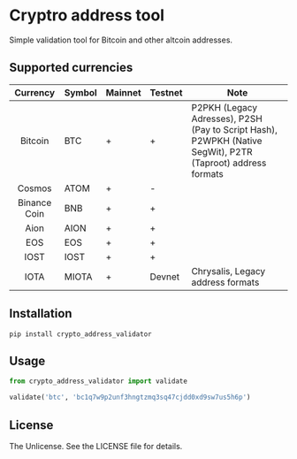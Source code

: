 # Cryptro address tool
Simple validation tool for Bitcoin and other altcoin addresses.

## Supported currencies
| Currency      | Symbol | Mainnet | Testnet    | Note                                                                                                      |
|:-------------:| ------ | ------- | ---------- | ---------------------------------------------------------------------------------------------         |
| Bitcoin       | BTC    | +       | +          | P2PKH (Legacy Adresses), P2SH (Pay to Script Hash), P2WPKH (Native SegWit), P2TR (Taproot) address formats    |
| Cosmos        | ATOM   | +       | -          |                                                                                                       |
| Binance Coin  | BNB    | +       | +          |                                                                                                       |
| Aion          | AION   | +       | +          |                                                                                                       |
| EOS           | EOS    | +       | +          |                                                                                                       |
| IOST          | IOST   | +       | +          |                                                                                                       |
| IOTA          | MIOTA  | +       | Devnet     | Chrysalis, Legacy address formats                                                                                                                                                 |

## Installation
```
pip install crypto_address_validator
```

## Usage
```python
from crypto_address_validator import validate

validate('btc', 'bc1q7w9p2unf3hngtzmq3sq47cjdd0xd9sw7us5h6p')
```

## License
The Unlicense. See the LICENSE file for details.
